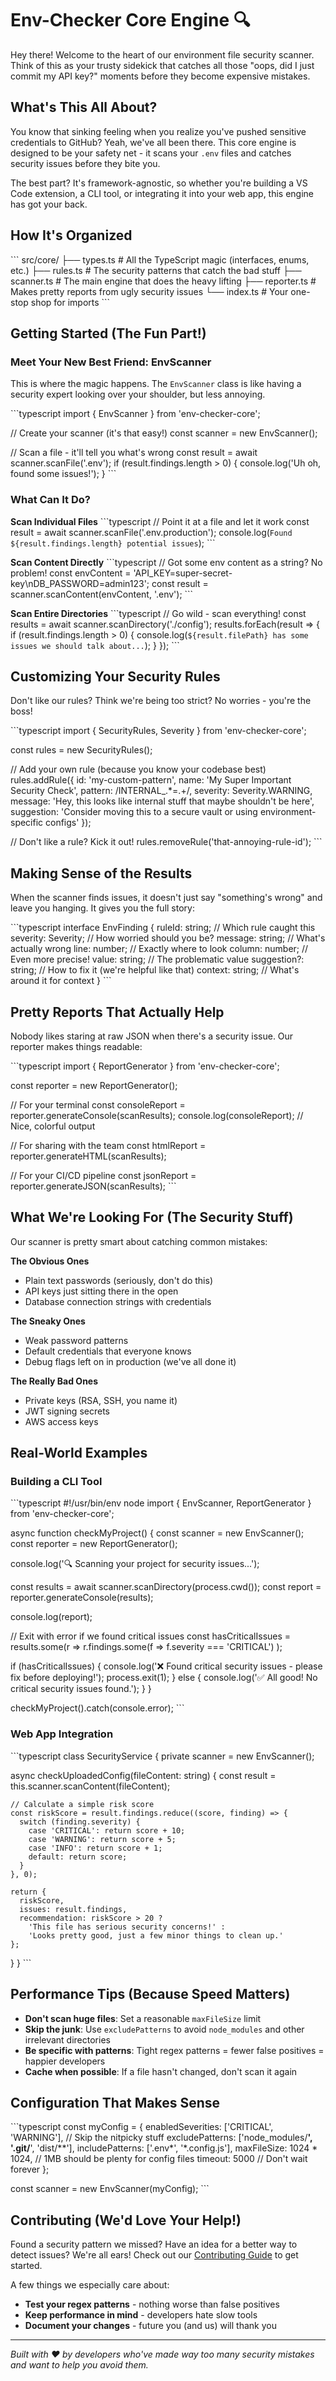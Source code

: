 # Env-Checker Core Engine 🔍

Hey there! Welcome to the heart of our environment file security scanner. Think of this as your trusty sidekick that catches all those "oops, did I just commit my API key?" moments before they become expensive mistakes.

## What's This All About?

You know that sinking feeling when you realize you've pushed sensitive credentials to GitHub? Yeah, we've all been there. This core engine is designed to be your safety net - it scans your `.env` files and catches security issues before they bite you.

The best part? It's framework-agnostic, so whether you're building a VS Code extension, a CLI tool, or integrating it into your web app, this engine has got your back.

## How It's Organized

\`\`\`
src/core/
├── types.ts      # All the TypeScript magic (interfaces, enums, etc.)
├── rules.ts      # The security patterns that catch the bad stuff
├── scanner.ts    # The main engine that does the heavy lifting
├── reporter.ts   # Makes pretty reports from ugly security issues
└── index.ts      # Your one-stop shop for imports
\`\`\`

## Getting Started (The Fun Part!)

### Meet Your New Best Friend: EnvScanner

This is where the magic happens. The `EnvScanner` class is like having a security expert looking over your shoulder, but less annoying.

\`\`\`typescript
import { EnvScanner } from 'env-checker-core';

// Create your scanner (it's that easy!)
const scanner = new EnvScanner();

// Scan a file - it'll tell you what's wrong
const result = await scanner.scanFile('.env');
if (result.findings.length > 0) {
  console.log('Uh oh, found some issues!');
}
\`\`\`

### What Can It Do?

**Scan Individual Files**
\`\`\`typescript
// Point it at a file and let it work
const result = await scanner.scanFile('.env.production');
console.log(`Found ${result.findings.length} potential issues`);
\`\`\`

**Scan Content Directly**
\`\`\`typescript
// Got some env content as a string? No problem!
const envContent = 'API_KEY=super-secret-key\nDB_PASSWORD=admin123';
const result = scanner.scanContent(envContent, '.env');
\`\`\`

**Scan Entire Directories**
\`\`\`typescript
// Go wild - scan everything!
const results = await scanner.scanDirectory('./config');
results.forEach(result => {
  if (result.findings.length > 0) {
    console.log(`${result.filePath} has some issues we should talk about...`);
  }
});
\`\`\`

## Customizing Your Security Rules

Don't like our rules? Think we're being too strict? No worries - you're the boss!

\`\`\`typescript
import { SecurityRules, Severity } from 'env-checker-core';

const rules = new SecurityRules();

// Add your own rule (because you know your codebase best)
rules.addRule({
  id: 'my-custom-pattern',
  name: 'My Super Important Security Check',
  pattern: /INTERNAL_.*=.+/,
  severity: Severity.WARNING,
  message: 'Hey, this looks like internal stuff that maybe shouldn\'t be here',
  suggestion: 'Consider moving this to a secure vault or using environment-specific configs'
});

// Don't like a rule? Kick it out!
rules.removeRule('that-annoying-rule-id');
\`\`\`

## Making Sense of the Results

When the scanner finds issues, it doesn't just say "something's wrong" and leave you hanging. It gives you the full story:

\`\`\`typescript
interface EnvFinding {
  ruleId: string;        // Which rule caught this
  severity: Severity;    // How worried should you be?
  message: string;       // What's actually wrong
  line: number;          // Exactly where to look
  column: number;        // Even more precise!
  value: string;         // The problematic value
  suggestion?: string;   // How to fix it (we're helpful like that)
  context: string;       // What's around it for context
}
\`\`\`

## Pretty Reports That Actually Help

Nobody likes staring at raw JSON when there's a security issue. Our reporter makes things readable:

\`\`\`typescript
import { ReportGenerator } from 'env-checker-core';

const reporter = new ReportGenerator();

// For your terminal
const consoleReport = reporter.generateConsole(scanResults);
console.log(consoleReport); // Nice, colorful output

// For sharing with the team
const htmlReport = reporter.generateHTML(scanResults);

// For your CI/CD pipeline
const jsonReport = reporter.generateJSON(scanResults);
\`\`\`

## What We're Looking For (The Security Stuff)

Our scanner is pretty smart about catching common mistakes:

**The Obvious Ones**
- Plain text passwords (seriously, don't do this)
- API keys just sitting there in the open
- Database connection strings with credentials

**The Sneaky Ones**
- Weak password patterns
- Default credentials that everyone knows
- Debug flags left on in production (we've all done it)

**The Really Bad Ones**
- Private keys (RSA, SSH, you name it)
- JWT signing secrets
- AWS access keys

## Real-World Examples

### Building a CLI Tool
\`\`\`typescript
#!/usr/bin/env node
import { EnvScanner, ReportGenerator } from 'env-checker-core';

async function checkMyProject() {
  const scanner = new EnvScanner();
  const reporter = new ReportGenerator();
  
  console.log('🔍 Scanning your project for security issues...');
  
  const results = await scanner.scanDirectory(process.cwd());
  const report = reporter.generateConsole(results);
  
  console.log(report);
  
  // Exit with error if we found critical issues
  const hasCriticalIssues = results.some(r => 
    r.findings.some(f => f.severity === 'CRITICAL')
  );
  
  if (hasCriticalIssues) {
    console.log('❌ Found critical security issues - please fix before deploying!');
    process.exit(1);
  } else {
    console.log('✅ All good! No critical security issues found.');
  }
}

checkMyProject().catch(console.error);
\`\`\`

### Web App Integration
\`\`\`typescript
class SecurityService {
  private scanner = new EnvScanner();
  
  async checkUploadedConfig(fileContent: string) {
    const result = this.scanner.scanContent(fileContent);
    
    // Calculate a simple risk score
    const riskScore = result.findings.reduce((score, finding) => {
      switch (finding.severity) {
        case 'CRITICAL': return score + 10;
        case 'WARNING': return score + 5;
        case 'INFO': return score + 1;
        default: return score;
      }
    }, 0);
    
    return {
      riskScore,
      issues: result.findings,
      recommendation: riskScore > 20 ? 
        'This file has serious security concerns!' : 
        'Looks pretty good, just a few minor things to clean up.'
    };
  }
}
\`\`\`

## Performance Tips (Because Speed Matters)

- **Don't scan huge files**: Set a reasonable `maxFileSize` limit
- **Skip the junk**: Use `excludePatterns` to avoid `node_modules` and other irrelevant directories
- **Be specific with patterns**: Tight regex patterns = fewer false positives = happier developers
- **Cache when possible**: If a file hasn't changed, don't scan it again

## Configuration That Makes Sense

\`\`\`typescript
const myConfig = {
  enabledSeverities: ['CRITICAL', 'WARNING'], // Skip the nitpicky stuff
  excludePatterns: ['node_modules/**', '.git/**', 'dist/**'],
  includePatterns: ['.env*', '*.config.js'],
  maxFileSize: 1024 * 1024, // 1MB should be plenty for config files
  timeout: 5000 // Don't wait forever
};

const scanner = new EnvScanner(myConfig);
\`\`\`

## Contributing (We'd Love Your Help!)

Found a security pattern we missed? Have an idea for a better way to detect issues? We're all ears! Check out our [Contributing Guide](../CONTRIBUTING.md) to get started.

A few things we especially care about:
- **Test your regex patterns** - nothing worse than false positives
- **Keep performance in mind** - developers hate slow tools
- **Document your changes** - future you (and us) will thank you

---

*Built with ❤️ by developers who've made way too many security mistakes and want to help you avoid them.*
